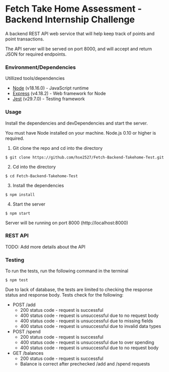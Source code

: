 # Fetch Take Home Assessment - Backend Internship Challenge

A backend REST API web service that will help keep track of points and point transactions.

The API server will be served on port 8000, and will accept and return JSON for required endpoints.

### Environment/Dependencies

Utillized tools/dependencies
- [Node](https://nodejs.org/) (v18.16.0) - JavaScript runtime
- [Express](https://expressjs.com) (v4.18.2) - Web framework for Node 
- [Jest](https://jestjs.io/) (v29.7.0) - Testing framework

### Usage

Install the dependencies and devDependencies and start the server.

You must have Node installed on your machine. Node.js 0.10 or higher is required.

1. Git clone the repo and cd into the directory
```
$ git clone https://github.com/hse2527/Fetch-Backend-Takehome-Test.git
```

2. Cd into the directory
```
$ cd Fetch-Backend-Takehome-Test
```

3. Install the dependencies
```
$ npm install
```

4. Start the server
```
$ npm start
```
Server will be running on port 8000 (http://localhost:8000)

### REST API

TODO: Add more details about the API

### Testing 

To run the tests, run the following command in the terminal
```
$ npm test
```

Due to lack of database, the tests are limited to checking the response status and response body.
Tests check for the following:
- POST /add
    - 200 status code - request is successful
    - 400 status code - request is unsuccessful due to no request body
    - 400 status code - request is unsuccessful due to missing fields
    - 400 status code - request is unsuccessful due to invalid data types
- POST /spend
    - 200 status code - request is successful
    - 400 status code - request is unsuccessful due to over spending
    - 400 status code - request is unsuccessful due to no request body
- GET /balances
    - 200 status code - request is successful
    - Balance is correct after prechecked /add and /spend requests